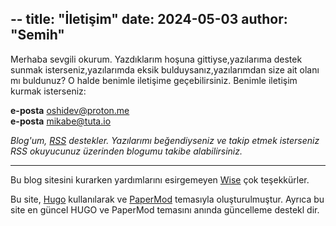 --
title: "İletişim"
date: 2024-05-03
author: "Semih"
---

Merhaba sevgili okurum.
Yazdıklarım hoşuna gittiyse,yazılarıma destek sunmak isterseniz,yazılarımda eksik bulduysanız,yazılarımdan size ait olanı mı buldunuz?
O halde benimle iletişime geçebilirsiniz.
Benimle iletişim kurmak isterseniz:

**e-posta** oshidev@proton.me  
**e-posta** mikabe@tuta.io

*Blog'um, [RSS]([https://basaransemih.github.io/index.xml]) destekler. Yazılarımı beğendiyseniz ve takip etmek isterseniz RSS okuyucunuz üzerinden blogumu takibe alabilirsiniz.*

---

Bu blog sitesini kurarken yardımlarını esirgemeyen [Wise](https://wiseweb-works.github.io/blog/) çok teşekkürler.

Bu site, [Hugo](https://gohugo.io/) kullanılarak ve [PaperMod](https://github.com/adityatelange/hugo-PaperMod/) temasıyla oluşturulmuştur. Ayrıca bu site en güncel HUGO ve PaperMod temasını anında güncelleme destekl
dir.
